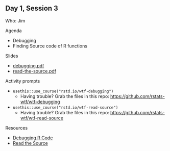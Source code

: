 ## Day 1, Session 3

Who: Jim

Agenda

  * Debugging
  * Finding Source code of R functions
  
Slides

  * [debugging.pdf](materials/debugging.pdf)
  * [read-the-source.pdf](materials/read-the-source.pdf)
  
Activity prompts

  * `usethis::use_course("rstd.io/wtf-debugging")`
    - Having trouble? Grab the files in this repo: <https://github.com/rstats-wtf/wtf-debugging>
  * `usethis::use_course("rstd.io/wtf-read-source")`
    - Having trouble? Grab the files in this repo: <https://github.com/rstats-wtf/wtf-read-source>

Resources

  * [Debugging R Code](https://whattheyforgot.org/debugging-r-code.html)
  * [Read the Source](https://whattheyforgot.org/read-the-source.html)

